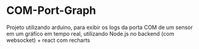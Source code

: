 # COM-Port-Graph

Projeto utilizando arduino, para exibir os logs da porta COM de um sensor em um gráfico em tempo real, utilizando Node.js no backend (com websocket) + react com recharts
